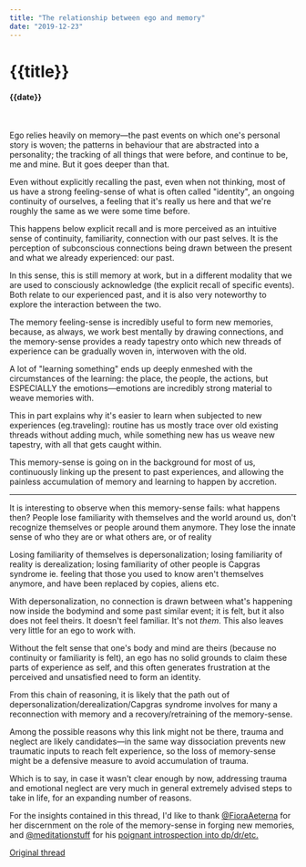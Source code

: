 ```yaml
---
title: "The relationship between ego and memory"
date: "2019-12-23"
---
```

# {{title}}

#### {{date}}

<br>

Ego relies heavily on memory—the past events on which one's personal story is woven; the patterns in behaviour that are abstracted into a personality; the tracking of all things that were before, and continue to be, me and mine. But it goes deeper than that.

Even without explicitly recalling the past, even when not thinking, most of us have a strong feeling-sense of what is often called "identity", an ongoing continuity of ourselves, a feeling that it's really us here and that we're roughly the same as we were some time before.

This happens below explicit recall and is more perceived as an intuitive sense of continuity, familiarity, connection with our past selves. It is the perception of subconscious connections being drawn between the present and what we already experienced: our past.

In this sense, this is still memory at work, but in a different modality that we are used to consciously acknowledge (the explicit recall of specific events). Both relate to our experienced past, and it is also very noteworthy to explore the interaction between the two.

The memory feeling-sense is incredibly useful to form new memories, because, as always, we work best mentally by drawing connections, and the memory-sense provides a ready tapestry onto which new threads of experience can be gradually woven in, interwoven with the old.

A lot of "learning something" ends up deeply enmeshed with the circumstances of the learning: the place, the people, the actions, but ESPECIALLY the emotions—emotions are incredibly strong material to weave memories with.

This in part explains why it's easier to learn when subjected to new experiences (eg.traveling): routine has us mostly trace over old existing threads without adding much, while something new has us weave new tapestry, with all that gets caught within.

This memory-sense is going on in the background for most of us, continuously linking up the present to past experiences, and allowing the painless accumulation of memory and learning to happen by accretion.

---

It is interesting to observe when this memory-sense fails: what happens then? People lose familiarity with themselves and the world around us, don't recognize themselves or people around them anymore. They lose the innate sense of who they are or what others are, or of reality

Losing familiarity of themselves is depersonalization; losing familiarity of reality is derealization; losing familiarity of other people is Capgras syndrome ie. feeling that those you used to know aren't themselves anymore, and have been replaced by copies, aliens etc.

With depersonalization, no connection is drawn between what's happening now inside the bodymind and some past similar event; it is felt, but it also does not feel theirs. It doesn't feel familiar. It's not *them*. This also leaves very little for an ego to work with.

Without the felt sense that one's body and mind are theirs (because no continuity or familiarity is felt), an ego has no solid grounds to claim these parts of experience as self, and this often generates frustration at the perceived and unsatisfied need to form an identity.

From this chain of reasoning, it is likely that the path out of depersonalization/derealization/Capgras syndrome involves for many a reconnection with memory and a recovery/retraining of the memory-sense.

Among the possible reasons why this link might not be there, trauma and neglect are likely candidates—in the same way dissociation prevents new traumatic inputs to reach felt experience, so the loss of memory-sense might be a defensive measure to avoid accumulation of trauma.

Which is to say, in case it wasn't clear enough by now, addressing trauma and emotional neglect are very much in general extremely advised steps to take in life, for an expanding number of reasons.

For the insights contained in this thread, I'd like to thank [@FioraAeterna](https://twitter.com/FioraAeterna/status/1196480625676472320) for her discernment on the role of the memory-sense in forging new memories, and [@meditationstuff](https://twitter.com/meditationstuff) for his [poignant introspection into dp/dr/etc.](https://meditationstuff.wordpress.com/2015/02/10/meditation-or-mindfulness-will-not-directly-solve-depersonalization-derealization-or-lack-of-a-sense-of-self-like-in-borderline-personality-disorder-4000-words/) 

[Original thread](https://twitter.com/celestialboon/status/1209164362436562944)